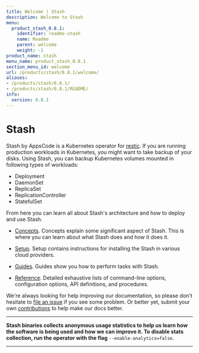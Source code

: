 ```yaml
---
title: Welcome | Stash
description: Welcome to Stash
menu:
  product_stash_0.8.1:
    identifier: readme-stash
    name: Readme
    parent: welcome
    weight: -1
product_name: stash
menu_name: product_stash_0.8.1
section_menu_id: welcome
url: /products/stash/0.8.1/welcome/
aliases:
- /products/stash/0.8.1/
- /products/stash/0.8.1/README/
info:
  version: 0.8.1
---
```


# Stash
 Stash by AppsCode is a Kubernetes operator for [restic](https://restic.net). If you are running production workloads in Kubernetes, you might want to take backup of your disks. Using Stash, you can backup Kubernetes volumes mounted in following types of workloads:

- Deployment
- DaemonSet
- ReplicaSet
- ReplicationController
- StatefulSet

From here you can learn all about Stash's architecture and how to deploy and use Stash.

- [Concepts](/products/stash/0.8.1/concepts/). Concepts explain some significant aspect of Stash. This is where you can learn about what Stash does and how it does it.

- [Setup](/products/stash/0.8.1/setup/). Setup contains instructions for installing
  the Stash in various cloud providers.

- [Guides](/products/stash/0.8.1/guides/). Guides show you how to perform tasks with Stash.

- [Reference](/products/stash/0.8.1/reference/). Detailed exhaustive lists of
command-line options, configuration options, API definitions, and procedures.

We're always looking for help improving our documentation, so please don't hesitate to [file an issue](https://github.com/appscode/stash/issues/new) if you see some problem. Or better yet, submit your own [contributions](/products/stash/0.8.1/CONTRIBUTING) to help
make our docs better.

---

**Stash binaries collects anonymous usage statistics to help us learn how the software is being used and how we can improve it. To disable stats collection, run the operator with the flag** `--enable-analytics=false`.

---
